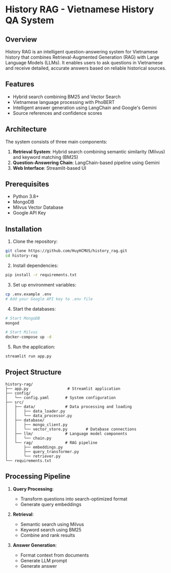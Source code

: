 # History RAG - Vietnamese History QA System

## Overview
History RAG is an intelligent question-answering system for Vietnamese history that combines Retrieval-Augmented Generation (RAG) with Large Language Models (LLMs). It enables users to ask questions in Vietnamese and receive detailed, accurate answers based on reliable historical sources.

## Features
- Hybrid search combining BM25 and Vector Search
- Vietnamese language processing with PhoBERT
- Intelligent answer generation using LangChain and Google's Gemini
- Source references and confidence scores

## Architecture
The system consists of three main components:
1. **Retrieval System**: Hybrid search combining semantic similarity (Milvus) and keyword matching (BM25)
2. **Question-Answering Chain**: LangChain-based pipeline using Gemini
3. **Web Interface**: Streamlit-based UI

## Prerequisites
- Python 3.8+
- MongoDB
- Milvus Vector Database
- Google API Key

## Installation

1. Clone the repository:
```bash
git clone https://github.com/HuyHCMUS/history_rag.git
cd history-rag
```

2. Install dependencies:
```bash
pip install -r requirements.txt
```

3. Set up environment variables:
```bash
cp .env.example .env
# Add your Google API key to .env file
```

4. Start the databases:
```bash
# Start MongoDB
mongod

# Start Milvus
docker-compose up -d
```

5. Run the application:
```bash
streamlit run app.py
```

## Project Structure
```
history-rag/
├── app.py                 # Streamlit application
├── config/               
│   └── config.yaml       # System configuration
├── src/
│   ├── data/             # Data processing and loading
│   │   ├── data_loader.py
│   │   └── data_processor.py
│   ├── database/
│   │   ├── mongo_client.py
│   │   └── vector_store.py        # Database connections
│   ├── llm/              # Language model components
│   │   └── chain.py
│   └── rag/              # RAG pipeline
│       ├── embeddings.py
│       ├── query_transformer.py
│       └── retriever.py
└── requirements.txt
```


## Processing Pipeline
1. **Query Processing**:
   - Transform questions into search-optimized format
   - Generate query embeddings

2. **Retrieval**:
   - Semantic search using Milvus
   - Keyword search using BM25
   - Combine and rank results

3. **Answer Generation**:
   - Format context from documents
   - Generate LLM prompt
   - Generate answer

